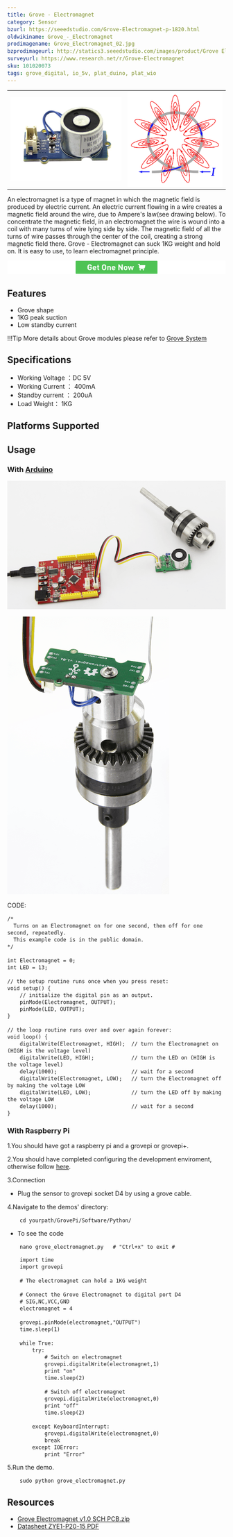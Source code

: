 ```yaml
---
title: Grove - Electromagnet
category: Sensor
bzurl: https://seeedstudio.com/Grove-Electromagnet-p-1820.html
oldwikiname: Grove_-_Electromagnet
prodimagename: Grove_Electromagnet_02.jpg
bzprodimageurl: http://statics3.seeedstudio.com/images/product/Grove Electromagnet.jpg
surveyurl: https://www.research.net/r/Grove-Electromagnet
sku: 101020073
tags: grove_digital, io_5v, plat_duino, plat_wio
---
```


<table>
    <tr>
        <td><img src="https://raw.githubusercontent.com/SeeedDocument/Grove-Electromagnet/master/img/Grove_Electromagnet_02.jpg"></td>
        <td><img src="https://raw.githubusercontent.com/SeeedDocument/Grove-Electromagnet/master/img/Grove_Electromagnet-1.png"></td>
    </tr>
</table>

An electromagnet is a type of magnet in which the magnetic field is produced by electric current. An electric current flowing in a wire creates a magnetic field around the wire, due to Ampere's law(see drawing below). To concentrate the magnetic field, in an electromagnet the wire is wound into a coil with many turns of wire lying side by side. The magnetic field of all the turns of wire passes through the center of the coil, creating a strong magnetic field there. Grove - Electromagnet can suck 1KG weight and hold on. It is easy to use, to learn electromagnet principle.

[![](https://raw.githubusercontent.com/SeeedDocument/common/master/Get_One_Now_Banner.png)](http://www.seeedstudio.com/Grove-Electromagnet-p-1820.html)

Features
--------

-   Grove shape
-   1KG peak suction
-   Low standby current

!!!Tip
    More details about Grove modules please refer to [Grove System](http://wiki.seeed.cc/Grove_System/)
    
Specifications
-------------

-   Working Voltage ：DC 5V
-   Working Current ： 400mA
-   Standby current ： 200uA
-   Load Weight： 1KG

Platforms Supported
-------------------

Usage
-----

### With [Arduino](/Arduino "Arduino")

![](https://raw.githubusercontent.com/SeeedDocument/Grove-Electromagnet/master/img/Grove_Electromagnet-2.png) 

![](https://raw.githubusercontent.com/SeeedDocument/Grove-Electromagnet/master/img/Grove_Electromagnet-3.png)

CODE:

```
/*
  Turns on an Electromagnet on for one second, then off for one second, repeatedly.
  This example code is in the public domain.
*/

int Electromagnet = 0;
int LED = 13;

// the setup routine runs once when you press reset:
void setup() {
    // initialize the digital pin as an output.
    pinMode(Electromagnet, OUTPUT);
    pinMode(LED, OUTPUT);
}

// the loop routine runs over and over again forever:
void loop() {
    digitalWrite(Electromagnet, HIGH);  // turn the Electromagnet on (HIGH is the voltage level)
    digitalWrite(LED, HIGH);            // turn the LED on (HIGH is the voltage level)
    delay(1000);                        // wait for a second
    digitalWrite(Electromagnet, LOW);   // turn the Electromagnet off by making the voltage LOW
    digitalWrite(LED, LOW);             // turn the LED off by making the voltage LOW
    delay(1000);                        // wait for a second
}
```

### With Raspberry Pi

1.You should have got a raspberry pi and a grovepi or grovepi+.

2.You should have completed configuring the development enviroment, otherwise follow [here](/GrovePiPlus).

3.Connection

-   Plug the sensor to grovepi socket D4 by using a grove cable.

4.Navigate to the demos' directory:
```
    cd yourpath/GrovePi/Software/Python/
```

-   To see the code

```
    nano grove_electromagnet.py   # "Ctrl+x" to exit #
```
```
    import time
    import grovepi

    # The electromagnet can hold a 1KG weight

    # Connect the Grove Electromagnet to digital port D4
    # SIG,NC,VCC,GND
    electromagnet = 4

    grovepi.pinMode(electromagnet,"OUTPUT")
    time.sleep(1)

    while True:
        try:
            # Switch on electromagnet
            grovepi.digitalWrite(electromagnet,1)
            print "on"
            time.sleep(2)

            # Switch off electromagnet
            grovepi.digitalWrite(electromagnet,0)
            print "off"
            time.sleep(2)

        except KeyboardInterrupt:
            grovepi.digitalWrite(electromagnet,0)
            break
        except IOError:
            print "Error"
```

5.Run the demo.
```
    sudo python grove_electromagnet.py
```

Resources
--------

- [Grove Electromagnet v1.0 SCH PCB.zip](https://raw.githubusercontent.com/SeeedDocument/Grove-Electromagnet/master/res/Grove_Electromagnet_v1.0_SCH_PCB.zip "File:Grove Electromagnet v1.0 SCH PCB.zip")
- [Datasheet ZYE1-P20-15 PDF](https://raw.githubusercontent.com/SeeedDocument/Grove-Electromagnet/master/res/ZYE1-P20-15.pdf)

<!-- This Markdown file was created from http://www.seeedstudio.com/wiki/Grove_-_Electromagnet -->
